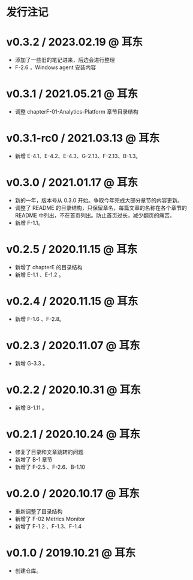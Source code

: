# 发行注记

# v0.3.2 / 2023.02.19 @ 耳东
* 添加了一些旧的笔记进来，后边会进行整理
* F-2.6 ，Windows agent 安装内容

# v0.3.1 / 2021.05.21 @ 耳东

* 调整 chapterF-01-Analytics-Platform 章节目录结构

# v0.3.1-rc0 / 2021.03.13 @ 耳东

* 新增 E-4.1、E-4.2、E-4.3、G-2.13、F-2.13、B-1.3。

# v0.3.0 / 2021.01.17 @ 耳东

* 新的一年，版本号从 0.3.0 开始。争取今年完成大部分章节的内容更新。
* 调整了 README 的目录结构，只保留章名，每篇文章的名称在各个章节的 README 中列出，不在首页列出。防止首页过长，减少翻页的痛苦。
* 新增 F-1.1。


# v0.2.5 / 2020.11.15 @ 耳东

* 新增了 chapterE 的目录结构
* 新增 E-1.1 、E-1.2 。

# v0.2.4 / 2020.11.15 @ 耳东

* 新增 F-1.6 、F-2.8。

# v0.2.3 / 2020.11.07 @ 耳东

* 新增 G-3.3 。

# v0.2.2 / 2020.10.31 @ 耳东

* 新增 B-1.11 。


# v0.2.1 / 2020.10.24 @ 耳东

* 修复了目录和文章跳转的问题
* 新增了 B-1 章节
* 新增了 F-2.5 、F-2.6、B-1.10


# v0.2.0 / 2020.10.17 @ 耳东

* 重新调整了目录结构
* 新增了 F-02 Metrics Monitor
* 新增了 F-1.2 、F-1.3、F-1.4 

# v0.1.0 / 2019.10.21 @ 耳东

* 创建仓库。
